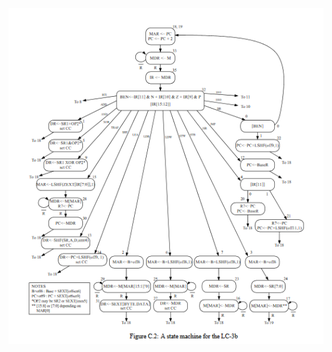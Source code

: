 ![](https://github.com/isaiMercado/Digital-Systems-Class-Projects/blob/master/Lab12/report/Images/lc3_finite_state_machine.PNG)
